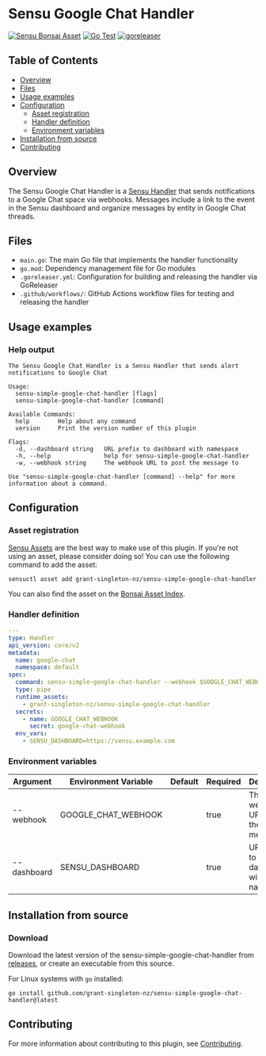 # Sensu Google Chat Handler

[![Sensu Bonsai Asset](https://img.shields.io/badge/Bonsai-Download%20Me-brightgreen.svg?colorB=89C967&logo=sensu)](https://bonsai.sensu.io/assets/grant-singleton-nz/sensu-simple-google-chat-handler)
[![Go Test](https://github.com/grant-singleton-nz/sensu-simple-google-chat-handler/workflows/test/badge.svg)](https://github.com/grant-singleton-nz/sensu-simple-google-chat-handler/actions?query=workflow%3A%22test%22)
[![goreleaser](https://github.com/grant-singleton-nz/sensu-simple-google-chat-handler/workflows/goreleaser/badge.svg)](https://github.com/grant-singleton-nz/sensu-simple-google-chat-handler/actions?query=workflow%3Agoreleaser)

## Table of Contents
- [Overview](#overview)
- [Files](#files)
- [Usage examples](#usage-examples)
- [Configuration](#configuration)
  - [Asset registration](#asset-registration)
  - [Handler definition](#handler-definition)
  - [Environment variables](#environment-variables)
- [Installation from source](#installation-from-source)
- [Contributing](#contributing)

## Overview

The Sensu Google Chat Handler is a [Sensu Handler][1] that sends notifications to a
Google Chat space via webhooks. Messages include a link to the event in the Sensu dashboard
and organize messages by entity in Google Chat threads.

## Files

- `main.go`: The main Go file that implements the handler functionality
- `go.mod`: Dependency management file for Go modules
- `.goreleaser.yml`: Configuration for building and releasing the handler via GoReleaser
- `.github/workflows/`: GitHub Actions workflow files for testing and releasing the handler

## Usage examples

### Help output

```
The Sensu Google Chat Handler is a Sensu Handler that sends alert notifications to Google Chat

Usage:
  sensu-simple-google-chat-handler [flags]
  sensu-simple-google-chat-handler [command]

Available Commands:
  help        Help about any command
  version     Print the version number of this plugin

Flags:
  -d, --dashboard string   URL prefix to dashboard with namespace
  -h, --help               help for sensu-simple-google-chat-handler
  -w, --webhook string     The webhook URL to post the message to

Use "sensu-simple-google-chat-handler [command] --help" for more information about a command.
```

## Configuration

### Asset registration

[Sensu Assets][2] are the best way to make use of this plugin. If you're not using an asset, please
consider doing so! You can use the following command to add the asset:

```
sensuctl asset add grant-singleton-nz/sensu-simple-google-chat-handler
```

You can also find the asset on the [Bonsai Asset Index][3].

### Handler definition

```yml
---
type: Handler
api_version: core/v2
metadata:
  name: google-chat
  namespace: default
spec:
  command: sensu-simple-google-chat-handler --webhook $GOOGLE_CHAT_WEBHOOK --dashboard $SENSU_DASHBOARD
  type: pipe
  runtime_assets:
    - grant-singleton-nz/sensu-simple-google-chat-handler
  secrets:
    - name: GOOGLE_CHAT_WEBHOOK
      secret: google-chat-webhook
  env_vars:
    - SENSU_DASHBOARD=https://sensu.example.com
```

### Environment variables

|Argument    |Environment Variable |Default|Required|Description                                  |
|------------|---------------------|-------|--------|---------------------------------------------|
|--webhook   |GOOGLE_CHAT_WEBHOOK  |       |true    |The webhook URL to post the message to       |
|--dashboard |SENSU_DASHBOARD      |       |true    |URL prefix to dashboard with namespace       |

## Installation from source

### Download

Download the latest version of the sensu-simple-google-chat-handler from [releases][4],
or create an executable from this source.

For Linux systems with `go` installed:

```shell
go install github.com/grant-singleton-nz/sensu-simple-google-chat-handler@latest
```

## Contributing

For more information about contributing to this plugin, see [Contributing][1].

[1]: https://docs.sensu.io/sensu-go/latest/reference/handlers/
[2]: https://docs.sensu.io/sensu-go/latest/reference/assets/
[3]: https://bonsai.sensu.io/assets/grant-singleton-nz/sensu-simple-google-chat-handler
[4]: https://github.com/grant-singleton-nz/sensu-simple-google-chat-handler/releases